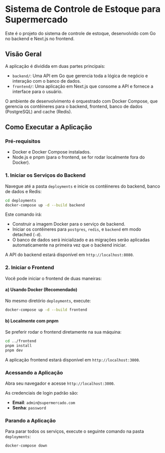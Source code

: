 # Sistema de Controle de Estoque para Supermercado

Este é o projeto do sistema de controle de estoque, desenvolvido com Go no backend e Next.js no frontend.

## Visão Geral

A aplicação é dividida em duas partes principais:
- `backend/`: Uma API em Go que gerencia toda a lógica de negócio e interação com o banco de dados.
- `frontend/`: Uma aplicação em Next.js que consome a API e fornece a interface para o usuário.

O ambiente de desenvolvimento é orquestrado com Docker Compose, que gerencia os contêineres para o backend, frontend, banco de dados (PostgreSQL) and cache (Redis).

## Como Executar a Aplicação

### Pré-requisitos

- Docker e Docker Compose instalados.
- Node.js e pnpm (para o frontend, se for rodar localmente fora do Docker).

### 1. Iniciar os Serviços do Backend

Navegue até a pasta `deployments` e inicie os contêineres do backend, banco de dados e Redis:

```bash
cd deployments
docker-compose up -d --build backend
```

Este comando irá:
- Construir a imagem Docker para o serviço de backend.
- Iniciar os contêineres para `postgres`, `redis`, e `backend` em modo detached (`-d`).
- O banco de dados será inicializado e as migrações serão aplicadas automaticamente na primeira vez que o backend iniciar.

A API do backend estará disponível em `http://localhost:8080`.

### 2. Iniciar o Frontend

Você pode iniciar o frontend de duas maneiras:

#### a) Usando Docker (Recomendado)

No mesmo diretório `deployments`, execute:

```bash
docker-compose up -d --build frontend
```

#### b) Localmente com pnpm

Se preferir rodar o frontend diretamente na sua máquina:

```bash
cd ../frontend
pnpm install
pnpm dev
```

A aplicação frontend estará disponível em `http://localhost:3000`.

### Acessando a Aplicação

Abra seu navegador e acesse `http://localhost:3000`.

As credenciais de login padrão são:
- **Email**: `admin@supermercado.com`
- **Senha**: `password`

### Parando a Aplicação

Para parar todos os serviços, execute o seguinte comando na pasta `deployments`:

```bash
docker-compose down
```
